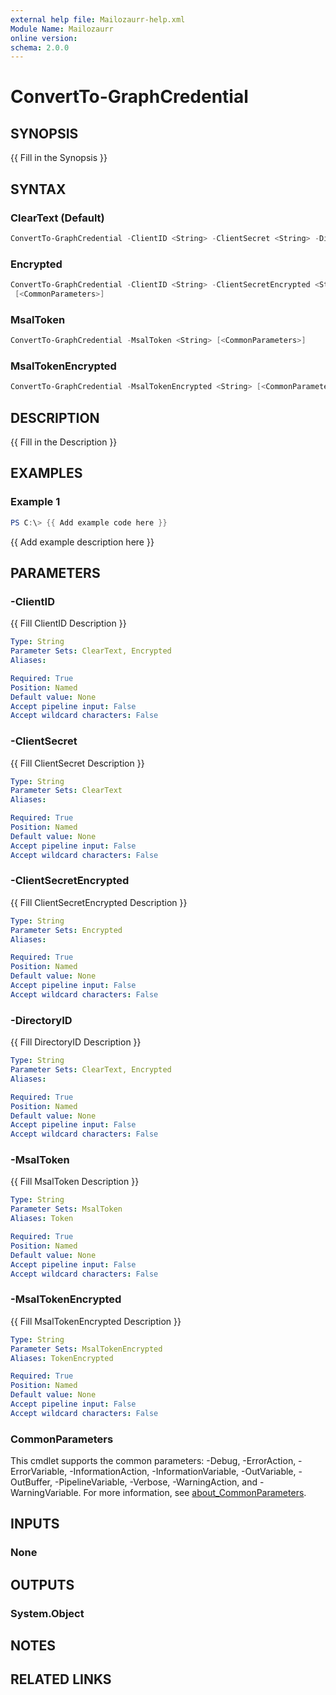```yaml
---
external help file: Mailozaurr-help.xml
Module Name: Mailozaurr
online version:
schema: 2.0.0
---
```


# ConvertTo-GraphCredential

## SYNOPSIS
{{ Fill in the Synopsis }}

## SYNTAX

### ClearText (Default)
```powershell
ConvertTo-GraphCredential -ClientID <String> -ClientSecret <String> -DirectoryID <String> [<CommonParameters>]
```

### Encrypted
```powershell
ConvertTo-GraphCredential -ClientID <String> -ClientSecretEncrypted <String> -DirectoryID <String>
 [<CommonParameters>]
```

### MsalToken
```powershell
ConvertTo-GraphCredential -MsalToken <String> [<CommonParameters>]
```

### MsalTokenEncrypted
```powershell
ConvertTo-GraphCredential -MsalTokenEncrypted <String> [<CommonParameters>]
```

## DESCRIPTION
{{ Fill in the Description }}

## EXAMPLES

### Example 1
```powershell
PS C:\> {{ Add example code here }}
```

{{ Add example description here }}

## PARAMETERS

### -ClientID
{{ Fill ClientID Description }}

```yaml
Type: String
Parameter Sets: ClearText, Encrypted
Aliases:

Required: True
Position: Named
Default value: None
Accept pipeline input: False
Accept wildcard characters: False
```

### -ClientSecret
{{ Fill ClientSecret Description }}

```yaml
Type: String
Parameter Sets: ClearText
Aliases:

Required: True
Position: Named
Default value: None
Accept pipeline input: False
Accept wildcard characters: False
```

### -ClientSecretEncrypted
{{ Fill ClientSecretEncrypted Description }}

```yaml
Type: String
Parameter Sets: Encrypted
Aliases:

Required: True
Position: Named
Default value: None
Accept pipeline input: False
Accept wildcard characters: False
```

### -DirectoryID
{{ Fill DirectoryID Description }}

```yaml
Type: String
Parameter Sets: ClearText, Encrypted
Aliases:

Required: True
Position: Named
Default value: None
Accept pipeline input: False
Accept wildcard characters: False
```

### -MsalToken
{{ Fill MsalToken Description }}

```yaml
Type: String
Parameter Sets: MsalToken
Aliases: Token

Required: True
Position: Named
Default value: None
Accept pipeline input: False
Accept wildcard characters: False
```

### -MsalTokenEncrypted
{{ Fill MsalTokenEncrypted Description }}

```yaml
Type: String
Parameter Sets: MsalTokenEncrypted
Aliases: TokenEncrypted

Required: True
Position: Named
Default value: None
Accept pipeline input: False
Accept wildcard characters: False
```

### CommonParameters
This cmdlet supports the common parameters: -Debug, -ErrorAction, -ErrorVariable, -InformationAction, -InformationVariable, -OutVariable, -OutBuffer, -PipelineVariable, -Verbose, -WarningAction, and -WarningVariable. For more information, see [about_CommonParameters](http://go.microsoft.com/fwlink/?LinkID=113216).

## INPUTS

### None

## OUTPUTS

### System.Object
## NOTES

## RELATED LINKS

